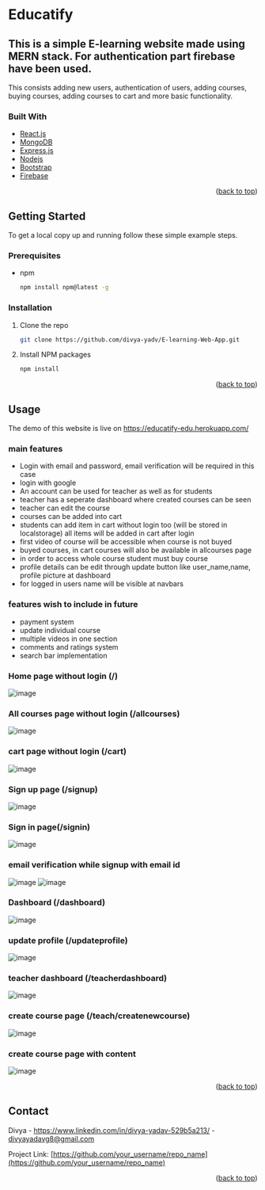 <div id="top"></div>

# Educatify

## This is a simple E-learning website made using MERN stack. For authentication part firebase have been used.

This consists adding new users, authentication of users, adding courses, buying courses, adding courses to cart and more basic functionality.

### Built With

- [React.js](https://reactjs.org/)
- [MongoDB](https://www.mongodb.com/)
- [Express.js](https://expressjs.com/)
- [Nodejs](https://nodejs.org/en/)
- [Bootstrap](https://getbootstrap.com)
- [Firebase](https://firebase.google.com/)

<p align="right">(<a href="#top">back to top</a>)</p>

<!-- GETTING STARTED -->

## Getting Started

To get a local copy up and running follow these simple example steps.

### Prerequisites

- npm
  ```sh
  npm install npm@latest -g
  ```

### Installation

1. Clone the repo
   ```sh
   git clone https://github.com/divya-yadv/E-learning-Web-App.git
   ```
2. Install NPM packages
   ```sh
   npm install
   ```

<p align="right">(<a href="#top">back to top</a>)</p>

<!-- USAGE EXAMPLES -->

## Usage

The demo of this website is live on https://educatify-edu.herokuapp.com/

### main features

- Login with email and password, email verification will be required in this case
- login with google
- An account can be used for teacher as well as for students
- teacher has a seperate dashboard where created courses can be seen
- teacher can edit the course
- courses can be added into cart
- students can add item in cart without login too (will be stored in localstorage) all items will be added in cart after login
- first video of course will be accessible when course is not buyed
- buyed courses, in cart courses will also be available in allcourses page
- in order to access whole course student must buy course
- profile details can be edit through update button like user_name,name, profile picture at dashboard
- for logged in users name will be visible at navbars

### features wish to include in future

- payment system
- update individual course
- multiple videos in one section
- comments and ratings system
- search bar implementation

### Home page without login (/)

![image](https://user-images.githubusercontent.com/90103759/174440209-9e305fae-954b-482c-809c-a02e74ba6511.png)

### All courses page without login (/allcourses)

![image](https://user-images.githubusercontent.com/90103759/174440274-de5f909d-3c8a-4074-8af7-e2679ea1687f.png)

### cart page without login (/cart)

![image](https://user-images.githubusercontent.com/90103759/174440296-70a3ce33-8e62-4e80-926d-f61a322f657a.png)

### Sign up page (/signup)

![image](https://user-images.githubusercontent.com/90103759/174440341-010010a6-e084-4ad0-927b-9a7aac428ce9.png)

### Sign in page(/signin)

![image](https://user-images.githubusercontent.com/90103759/174440829-f033a9df-4d5b-4c8b-9e86-5abf5e74e179.png)

### email verification while signup with email id

![image](https://user-images.githubusercontent.com/90103759/174441354-81379844-a814-4a1b-a908-8b7cb6883b17.png)
![image](https://user-images.githubusercontent.com/90103759/174441446-df81c1fa-a254-4e11-a56f-173a6a6202de.png)

### Dashboard (/dashboard)

![image](https://user-images.githubusercontent.com/90103759/174441488-bf73eaa2-449b-44bd-aa15-1dc20725e270.png)

### update profile (/updateprofile)

![image](https://user-images.githubusercontent.com/90103759/174441520-873344b6-932b-4d34-8ab9-52b83178dbe7.png)

### teacher dashboard (/teacherdashboard)

![image](https://user-images.githubusercontent.com/90103759/174441558-056009a2-562b-4a44-867e-03e113d0da38.png)

### create course page (/teach/createnewcourse)

![image](https://user-images.githubusercontent.com/90103759/174441608-a7c358b4-9dbd-435c-bad1-dae179130391.png)

### create course page with content

![image](https://user-images.githubusercontent.com/90103759/174441799-cc7ae2dc-13c2-4b57-9b5d-9dac09dcc839.png)

<p align="right">(<a href="#top">back to top</a>)</p>

<!-- CONTACT -->

## Contact

Divya - https://www.linkedin.com/in/divya-yadav-529b5a213/ - divyayadavg8@gmail.com

Project Link: [https://github.com/your_username/repo_name](https://github.com/your_username/repo_name)

<p align="right">(<a href="#top">back to top</a>)</p>